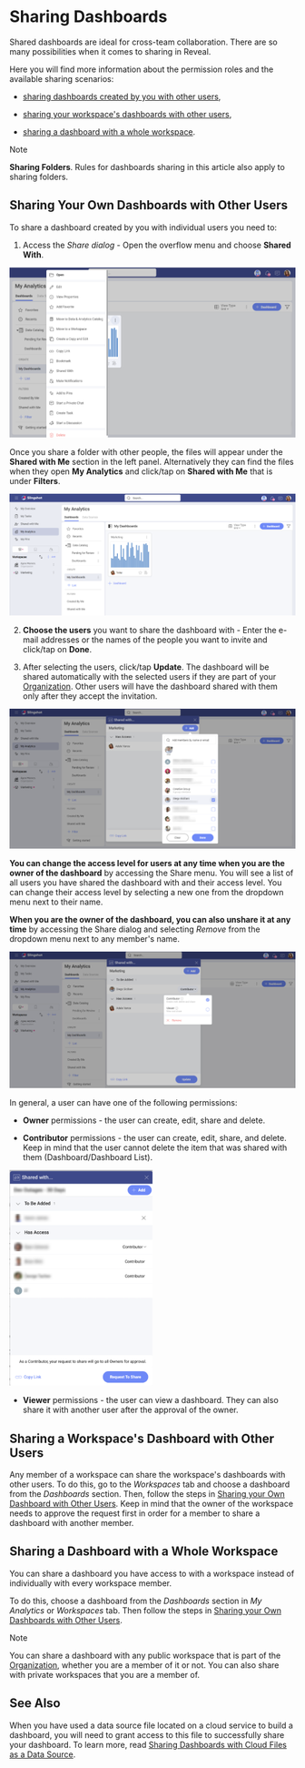 # Sharing Dashboards


Shared dashboards are ideal for cross-team collaboration. There are so
many possibilities when it comes to sharing in Reveal. 

Here you will find more information about the permission roles and the available sharing scenarios:

  - [sharing dashboards created by you with other users](#sharing-dashboards-users),

  - [sharing your workspace's dashboards with other users](#sharing-workspace-dashboard),

  - [sharing a dashboard with a whole workspace](#sharing-dashboard-with-workspace).

> [!NOTE]
> **Sharing Folders**. Rules for dashboards sharing in this article also apply to sharing folders.

<a name='sharing-dashboards-users'></a>
## Sharing Your Own Dashboards with Other Users

To share a dashboard created by you with individual users you need to:

1.  Access the *Share dialog* - Open the overflow menu and choose **Shared With**.


  <img src="images/shared-with-button.png" alt="Accessing the sharing dialog of a dashboard" class="responsive-img"/>

  Once you share a folder with other people, the files will appear under the **Shared with Me** section in the left panel. Alternatively they can find the files when they open **My Analytics** and click/tap on **Shared with Me** that is under **Filters**.

  <img src="images/shared-with-me-section.png" alt="Finding the Shared with Me option in different sections" class="responsive-img"/>

<a name='access-permissions'></a>

2.  **Choose the users** you want to share the dashboard with - Enter the e-mail addresses or the names of the people you want to invite and click/tap on **Done**.

3.  After selecting the users, click/tap **Update**. The dashboard will be shared automatically with the selected users if they are part of your [Organization](~/en/workspaces/overview.html#organization-workspace). Other users will have the dashboard shared with them only after they accept the invitation.

  <img src="images/add-users-sharing-dashboards.png" alt="Choosing with whom to share a dashboard" class="responsive-img"/>

**You can change the access level for users at any time when you are the owner of the dashboard** by accessing
the Share menu. You will see a list of all users you have shared the
dashboard with and their access level. You can change their access level
by selecting a new one from the dropdown menu next to their name.

**When you are the owner of the dashboard, you can also unshare it at any time** by accessing the
Share dialog and selecting *Remove* from the dropdown menu next to any
member's name.

<img src="images/shared-with-remove-option.png" alt="Remove sharing button" class="responsive-img"/>

In general, a user can have one of the following permissions:

  - **Owner** permissions - the user can create, edit, share and delete.

  - **Contributor** permissions - the user can create, edit, share, and delete. Keep in mind that the user cannot delete the item that was shared with them (Dashboard/Dashboard List).

   <img src="images/request-to-share-button.png" alt="Sending a request to the owner in order to share a dashboard" width="50%" class="responsive-img"/>

  - **Viewer** permissions - the user can view a dashboard. They can also share it with another user after the approval of the owner.

<a name='sharing-workspace-dashboard'></a>
## Sharing a Workspace's Dashboard with Other Users

Any member of a workspace can share the workspace's dashboards with other users. To do this, go to the *Workspaces* tab and choose a dashboard from the *Dashboards* section. Then, follow the steps in [Sharing your Own Dashboard with Other Users](#sharing-dashboards-users). Keep in mind that the owner of the workspace needs to approve the request first in order for a member to share a dashboard with another member.


<a name='sharing-dashboard-with-workspace'></a>
## Sharing a Dashboard with a Whole Workspace

You can share a dashboard you have access to with a workspace instead of individually with every workspace member.

 To do this, choose
a dashboard from the *Dashboards* section in *My Analytics* or *Workspaces* tab.
Then follow the steps in [Sharing your Own Dashboards with Other Users](#sharing-dashboards-users).

>[!NOTE]
>You can share a dashboard with any public workspace that is part of the [Organization](~/en/workspaces/overview.html#organization-workspace), whether you are a member of it or not. You can also share with private workspaces that you are a member of.

## See Also

When you have used a data source file located on a cloud service to build a dashboard, you will need to grant access to this file to successfully share your dashboard. To learn more, read [Sharing Dashboards with Cloud Files as a Data Source](sharing-dashboards-datasource-files-cloud-provider.md).
